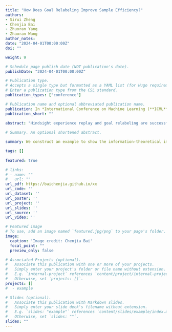 ```yaml
---
title: "How Does Goal Relabeling Improve Sample Efficiency?"
authors:
- Sirui Zheng
- Chenjia Bai
- Zhuoran Yang
- Zhaoran Wang
author_notes:
date: "2024-04-01T00:00:00Z"
doi: ""

weight: 9

# Schedule page publish date (NOT publication's date).
publishDate: "2024-04-01T00:00:00Z"

# Publication type.
# Accepts a single type but formatted as a YAML list (for Hugo requirements).
# Enter a publication type from the CSL standard.
publication_types: ["conference"]

# Publication name and optional abbreviated publication name.
publication: In *International Conference on Machine Learning (**ICML**)*, 2024
publication_short: ""

abstract: "Hindsight experience replay and goal relabeling are successful in reinforcement learning (RL) since they enable agents to learn from failures. Despite their successes, we lack a theoretical understanding, such as (i) why hindsight experience replay improves sample efficiency and (ii) how to design a relabeling method that achieves sample efficiency. To this end, we construct an example to show the information-theoretical improvement in sample efficiency achieved by goal relabeling. Our example reveals that goal relabeling can enhance sample efficiency and exploit the rich information in observations through better hypothesis elimination. Based on these insights, we develop an RL algorithm called GOALIVE. To analyze the sample complexity of GOALIVE, we introduce a complexity measure, the goalconditioned Bellman-Eluder (GOAL-BE) dimension, which characterizes the sample complexity of goal-conditioned RL problems. Compared to the Bellman-Eluder dimension, the goal-conditioned version offers an exponential improvement in the best case. To the best of our knowledge, our work provides the first characterization of the theoretical improvement in sample efficiency achieved by goal relabeling."
  
# Summary. An optional shortened abstract.

summary: We construct an example to show the information-theoretical improvement in sample efficiency achieved by goal relabeling and develop an RL algorithm called _GOALIVE_.

tags: []
  
featured: true

# links:
# - name: ""
#   url: ""
url_pdf: https://baichenjia.github.io/xx
url_code: ''
url_dataset: ''
url_poster: ''
url_project: ''
url_slides: ''
url_source: ''
url_video: ''

# Featured image
# To use, add an image named `featured.jpg/png` to your page's folder. 
image:
  caption: 'Image credit: Chenjia Bai'
  focal_point: ""
  preview_only: false

# Associated Projects (optional).
#   Associate this publication with one or more of your projects.
#   Simply enter your project's folder or file name without extension.
#   E.g. `internal-project` references `content/project/internal-project/index.md`.
#   Otherwise, set `projects: []`.
projects: []
#  - example

# Slides (optional).
#   Associate this publication with Markdown slides.
#   Simply enter your slide deck's filename without extension.
#   E.g. `slides: "example"` references `content/slides/example/index.md`.
#   Otherwise, set `slides: ""`.
slides: ""
---
```

